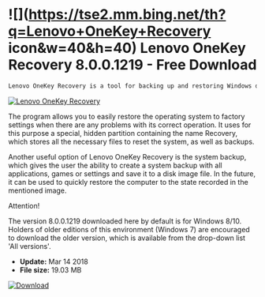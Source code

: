 # ![](https://tse2.mm.bing.net/th?q=Lenovo+OneKey+Recovery icon&w=40&h=40) Lenovo OneKey Recovery 8.0.0.1219 - Free Download

```sh
Lenovo OneKey Recovery is a tool for backing up and restoring Windows directed to owners of Lenovo laptop computers with the OneKey function.
```
[![Lenovo OneKey Recovery](https://gallery.dpcdn.pl/imgc/Tools/81100/g_-_420x350_1.5_-_xe1218f78-eb1c-4c8a-b743-25103236f4f7.png)](https://softexe.net/win/disks-files/data-recovery/lenovo-onekey-recovery:pReep.html)

The program allows you to easily restore the operating system to factory settings when there are any problems with its correct operation. It uses for this purpose a special, hidden partition containing the name Recovery, which stores all the necessary files to reset the system, as well as backups.
 
 Another useful option of Lenovo OneKey Recovery is the system backup, which gives the user the ability to create a system backup with all applications, games or settings and save it to a disk image file. In the future, it can be used to quickly restore the computer to the state recorded in the mentioned image.
 
 Attention!
 
 The version 8.0.0.1219 downloaded here by default is for Windows 8/10. Holders of older editions of this environment (Windows 7) are encouraged to download the older version, which is available from the drop-down list 'All versions'.


- **Update:** Mar 14 2018
- **File size:** 19.03 MB

[![Download](https://cdn.softexe.net/static/img/download.png)](https://softexe.net/win/disks-files/data-recovery/lenovo-onekey-recovery:pReep.html)

